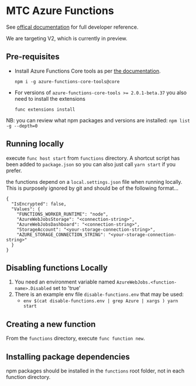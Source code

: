 # MTC Azure Functions

See [offical documentation](https://docs.microsoft.com/en-us/azure/azure-functions/functions-reference-node) for full
developer reference.

We are targeting V2, which is currently in preview.

## Pre-requisites

- Install Azure Functions Core tools as per [the documentation](https://github.com/Azure/azure-functions-core-tools).

  `npm i -g azure-functions-core-tools@core`

- For versions of `azure-functions-core-tools >= 2.0.1-beta.37` you also need to install the extensions

    `func extensions install`

NB: you can review what npm packages and versions are installed:
    `npm list -g --depth=0`

## Running locally

execute `func host start` from `functions` directory.  A shortcut script has been added to `package.json` so you can
also just call `yarn start` if you prefer.

the functions depend on a `local.settings.json` file when running locally.  This is purposely ignored by git and should be of the following format...

```
{
  "IsEncrypted": false,
  "Values": {
    "FUNCTIONS_WORKER_RUNTIME": "node",
    "AzureWebJobsStorage": "<connection-string>",
    "AzureWebJobsDashboard": "<connection-string>",
    "StorageAccount": "<your-storage-connection-string>",
    "AZURE_STORAGE_CONNECTION_STRING": "<your-storage-connection-string>"
  }
}
```


## Disabling functions Locally

1. You need an environment variable named `AzureWebJobs.<function-name>.Disabled` set to 'true'
2. There is an example env file `disable-functions.env` that may be used:
    * `env $(cat disable-functions.env | grep Azure | xargs ) yarn start`

## Creating a new function

From the `functions` directory, execute `func function new`.

## Installing package dependencies

npm packages should be installed in the `functions` root folder, not in each function directory.

